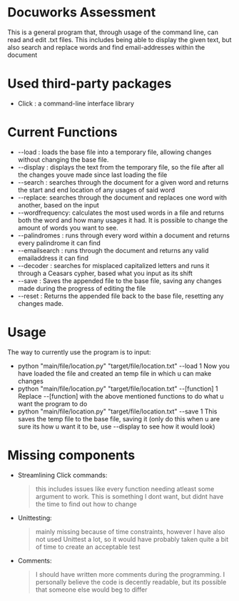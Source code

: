 # Docuworks Assessment

This is a general program that, through usage of the command line, can read and edit .txt files.
This includes being able to display the given text, but also search and replace words and find email-addresses within the document

# Used third-party packages
* Click : a command-line interface library

# Current Functions

* --load : loads the base file into a temporary file, allowing changes without changing the base file.
* --display : displays the text from the temporary file, so the file after all the changes youve made since last loading the file
* --search : searches through the document for a given word and returns the start and end location of any usages of said word
* --replace: searches through the document and replaces one word with another, based on the input
* --wordfrequency: calculates the most used words in a file and returns both the word and how many usages it had.
  It is possible to change the amount of words you want to see.
* --palindromes : runs through every word within a document and returns every palindrome it can find
* --emailsearch : runs through the document and returns any valid emailaddress it can find
* --decoder : searches for misplaced capitalized letters and runs it through a Ceasars cypher, based what you input as its shift
* --save : Saves the appended file to the base file, saving any changes made during the progress of editing the file
* --reset : Returns the appended file back to the base file, resetting any changes made.

# Usage
The way to currently use the program is to input:
* python "main/file/location.py" "target/file/location.txt" --load 1
  Now you have loaded the file and created an temp file in which u can make changes
* python "main/file/location.py" "target/file/location.txt" --[function] 1
  Replace --[function] with the above mentioned functions to do what u want the program to do
* python "main/file/location.py" "target/file/location.txt" --save 1
  This saves the temp file to the base file, saving it
  (only do this when u are sure its how u want it to be, use --display to see how it would look)

# Missing components
* Streamlining Click commands:
  > this includes issues like every function needing atleast some argument to work. This is something I dont want, but didnt have the time to find out how to change
* Unittesting:
  > mainly missing because of time constraints, however I have also not used Unittest a lot, so it would have probably taken quite a bit of time to create an acceptable test
* Comments:
  > I should have written more comments during the programming. I personally believe the code is decently readable, but its possible that someone else would beg to differ
 
  


